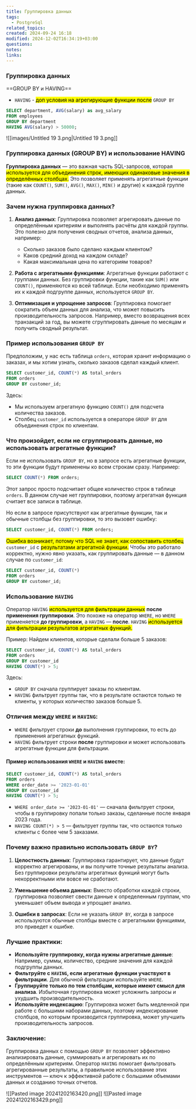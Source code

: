 ```yaml
---
title: Группировка данных
tags:
  - PostgreSql
related_topics: 
created: 2024-09-24 16:18
modified: 2024-12-02T16:34:19+03:00
questions: 
notes: 
links: 
---
```


### Группировка данных

==GROUP BY и HAVING==

- `HAVING` - <mark class="hltr-yellow">доп условия на агрегирующие функции после</mark> `GROUP BY`

```SQL
SELECT department, AVG(salary) as avg_salary
FROM employees
GROUP BY department
HAVING AVG(salary) > 50000;
```

![[images/Untitled 19 3.png|Untitled 19 3.png]]


### Группировка данных (GROUP BY) и использование HAVING

**Группировка данных** — это важная часть SQL-запросов, которая<mark class="hltr-yellow"> используется для объединения строк, имеющих одинаковые значения в определённых столбцах.</mark> Это позволяет применять агрегатные функции (такие как `COUNT()`, `SUM()`, `AVG()`, `MAX()`, `MIN()` и другие) к каждой группе данных.

### Зачем нужна группировка данных?

1. **Анализ данных**: Группировка позволяет агрегировать данные по определённым критериям и выполнять расчёты для каждой группы. Это полезно для получения сводных отчетов, анализа данных, например:
    
    - Сколько заказов было сделано каждым клиентом?
    - Каков средний доход на каждом складе?
    - Какая максимальная цена по категориям товаров?
2. **Работа с агрегатными функциями**: Агрегатные функции работают с группами данных. Без группировки функции, такие как `SUM()` или `COUNT()`, применяются ко всей таблице. Если необходимо применять их к каждой подгруппе данных, используется `GROUP BY`.
    
3. **Оптимизация и упрощение запросов**: Группировка помогает сократить объем данных для анализа, что может повысить производительность запросов. Например, вместо возвращения всех транзакций за год, вы можете сгруппировать данные по месяцам и получить сводный результат.

### Пример использования `GROUP BY`

Предположим, у нас есть таблица `orders`, которая хранит информацию о заказах, и мы хотим узнать, сколько заказов сделал каждый клиент.

```sql
SELECT customer_id, COUNT(*) AS total_orders
FROM orders
GROUP BY customer_id;
```

Здесь:

- Мы используем агрегатную функцию `COUNT()` для подсчета количества заказов.
- Столбец `customer_id` используется в операторе `GROUP BY` для объединения строк по клиентам.

### Что произойдет, если **не сгруппировать данные**, но использовать агрегатные функции?

Если не использовать `GROUP BY`, но в запросе есть агрегатные функции, то эти функции будут применены ко всем строкам сразу. Например:

```sql
SELECT COUNT(*) FROM orders;
```
Этот запрос просто подсчитает общее количество строк в таблице `orders`. В данном случае нет группировки, поэтому агрегатная функция считает все записи в таблице.

Но если в запросе присутствуют как агрегатные функции, так и обычные столбцы без группировки, то это вызовет ошибку:
```sql
SELECT customer_id, COUNT(*) FROM orders;
```

<mark class="hltr-red">Ошибка возникает, потому что SQL не знает, как сопоставить столбец</mark> `customer_id` с <mark class="hltr-red">результатами агрегатной функции.</mark> Чтобы это работало корректно, нужно явно указать, как группировать данные — в данном случае по `customer_id`:
```sql
SELECT customer_id, COUNT(*)
FROM orders
GROUP BY customer_id;
```

### Использование `HAVING`

Оператор `HAVING` <mark class="hltr-yellow">используется для фильтрации данных</mark> **после применения группировки**. Это похоже на оператор `WHERE`, но `WHERE` применяется **до группировки**, а `HAVING` — **после**. `HAVING` <mark class="hltr-green2">используется для фильтрации результатов агрегатных функций.</mark>

Пример: Найдем клиентов, которые сделали больше 5 заказов:
```sql
SELECT customer_id, COUNT(*) AS total_orders
FROM orders
GROUP BY customer_id
HAVING COUNT(*) > 5;
```

Здесь:

- `GROUP BY` сначала группирует заказы по клиентам.
- `HAVING` фильтрует группы так, что в результате остаются только те клиенты, у которых количество заказов больше 5.
### Отличия между `WHERE` и `HAVING`:

- `WHERE` фильтрует строки **до** выполнения группировки, то есть до применения агрегатных функций.
- `HAVING` фильтрует строки **после** группировки и может использовать агрегатные функции для фильтрации.
#### Пример использования `WHERE` и `HAVING` вместе:
```sql
SELECT customer_id, COUNT(*) AS total_orders
FROM orders
WHERE order_date >= '2023-01-01'
GROUP BY customer_id
HAVING COUNT(*) > 5;
```
- `WHERE order_date >= '2023-01-01'` — сначала фильтрует строки, чтобы в группировку попали только заказы, сделанные после января 2023 года.
- `HAVING COUNT(*) > 5` — фильтрует группы так, что остаются только клиенты с более чем 5 заказами.

### Почему важно правильно использовать `GROUP BY`?

1. **Целостность данных**: Группировка гарантирует, что данные будут корректно агрегированы, и вы получите точные результаты анализа. Без группировки результаты агрегатных функций могут быть некорректными или вовсе не сработают.
    
2. **Уменьшение объема данных**: Вместо обработки каждой строки, группировка позволяет свести данные к определенным группам, что уменьшает объем вывода и упрощает анализ.
    
3. **Ошибки в запросах**: Если не указать `GROUP BY`, когда в запросе используются обычные столбцы вместе с агрегатными функциями, это приведет к ошибке.
    

### Лучшие практики:

- **Используйте группировку, когда нужны агрегатные данные**: Например, суммы, количество, средние значения для каждой подгруппы данных.
- **Фильтруйте с `HAVING`, если агрегатные функции участвуют в фильтрации**. Для обычной фильтрации используйте `WHERE`.
- **Группируйте только по тем столбцам, которые имеют смысл для анализа**. Избыточная группировка может усложнить запросы и ухудшить производительность.
- **Используйте индексацию**: Группировка может быть медленной при работе с большими наборами данных, поэтому индексирование столбцов, по которым производится группировка, может улучшить производительность запросов.

### Заключение:

Группировка данных с помощью `GROUP BY` позволяет эффективно анализировать данные, суммировать и агрегировать их по определённым критериям. Оператор `HAVING` помогает фильтровать агрегированные результаты, а правильное использование этих инструментов — ключ к эффективной работе с большими объемами данных и созданию точных отчетов.


![[Pasted image 20241202163420.png]]
![[Pasted image 20241202163429.png]]
